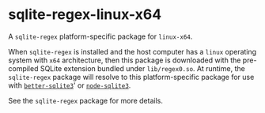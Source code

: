 <!--- Generated with the npm_generate_platform_packages.sh script, don't edit by hand -->

# sqlite-regex-linux-x64

A `sqlite-regex` platform-specific package for `linux-x64`. 

When `sqlite-regex` is installed and the host computer has a `linux` operating system with `x64` architecture, then this package is downloaded with the pre-compiled SQLite extension bundled under `lib/regex0.so`. At runtime, the `sqlite-regex` package will resolve to this platform-specific package for use with [`better-sqlite3`](https://github.com/WiseLibs/better-sqlite3)' or [`node-sqlite3`](https://github.com/TryGhost/node-sqlite3).

See the `sqlite-regex` package for more details.